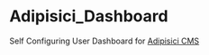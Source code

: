 # Adipisici_Dashboard
Self Configuring User Dashboard for [Adipisici CMS](https://github.com/rpbeltran/Adipisici-CMS.git
)
